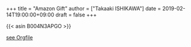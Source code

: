 +++
title = "Amazon Gift"
author = ["Takaaki ISHIKAWA"]
date = 2019-02-14T19:00:00+09:00
draft = false
+++

{{< asin B004N3APGO >}}

[see Orgfile](https://github.com/takaxp/blog/blame/master/entries/imadenale.org#L84)
